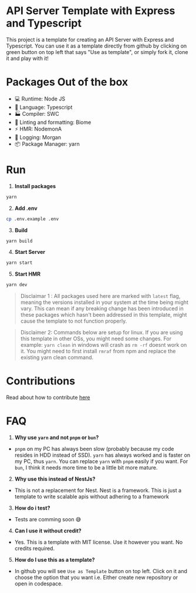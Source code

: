 # API Server Template with Express and Typescript

This project is a template for creating an API Server with Express and Typescript. You can use it as a template directly from github by clicking on green button on top left that says "Use as template", or simply fork it, clone it and play with it!

# Packages Out of the box
- 💻 Runtime: Node JS
- 💬 Language: Typescript 
- 🏭 Compiler: SWC
- 🧹 Linting and formatting: Biome
- ⚡ HMR: NodemonA
- 📝 Logging: Morgan
- 📦 Package Manager: yarn

# Run

1. **Install packages**
```bash
yarn
```

2. **Add .env**

```bash
cp .env.example .env
```

3. **Build**
```bash
yarn build
```

4. **Start Server**
```bash
yarn start
```

5. **Start HMR**

```bash
yarn dev
```


> Disclaimar 1 : All packages used here are marked with `latest` flag, meaning the versions installed in your system at the time being might vary. This can mean if any breaking change has been introduced in these packages which hasn't been addressed in this template, might cause the template to not function properly.

> Disclaimer 2: Commands below are setup for linux. If you are using this template in other OSs, you might need some changes. For example: `yarn clean` in windows will crash as `rm -rf` doesnt work on it. You might need to first install `rmraf` from npm and replace the existing yarn clean command.

# Contributions
Read about how to contribute [here](#)


# FAQ
1. **Why use `yarn` and not `pnpm` or `bun`?**
- `pnpm` on my PC has always been slow (probably because my code resides in HDD instead of SSD). `yarn` has always worked and is faster on my PC, thus `yarn`. You can replace `yarn` with `pnpm` easily if you want. For `bun`, I think it needs more time to be a little bit more mature.

2. **Why use this instead of NestJs?**
- This is not a replacement for Nest. Nest is a framework. This is just a template to write scalable apis without adhering to a framework

3. **How do i test?**
- Tests are comming soon 😅

4. **Can I use it without credit?**
- Yes. This is a template with MIT license. Use it however you want. No credits required.

5. **How do I use this as a template?**
- In github you will see `Use as Template` button on top left. Click on it and choose the option that you want i.e. Either create new repository or open in codespace.



